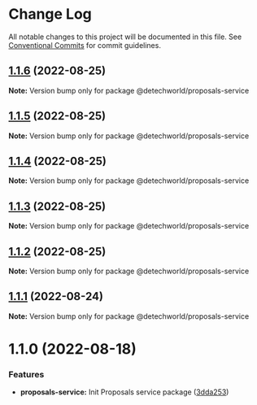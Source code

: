 # Change Log

All notable changes to this project will be documented in this file.
See [Conventional Commits](https://conventionalcommits.org) for commit guidelines.

## [1.1.6](https://github.com/detechworld/tto-packages/compare/@detechworld/proposals-service@1.1.5...@detechworld/proposals-service@1.1.6) (2022-08-25)

**Note:** Version bump only for package @detechworld/proposals-service





## [1.1.5](https://github.com/detechworld/tto-packages/compare/@detechworld/proposals-service@1.1.4...@detechworld/proposals-service@1.1.5) (2022-08-25)

**Note:** Version bump only for package @detechworld/proposals-service





## [1.1.4](https://github.com/detechworld/tto-packages/compare/@detechworld/proposals-service@1.1.3...@detechworld/proposals-service@1.1.4) (2022-08-25)

**Note:** Version bump only for package @detechworld/proposals-service





## [1.1.3](https://github.com/detechworld/tto-packages/compare/@detechworld/proposals-service@1.1.2...@detechworld/proposals-service@1.1.3) (2022-08-25)

**Note:** Version bump only for package @detechworld/proposals-service





## [1.1.2](https://github.com/detechworld/tto-packages/compare/@detechworld/proposals-service@1.1.1...@detechworld/proposals-service@1.1.2) (2022-08-25)

**Note:** Version bump only for package @detechworld/proposals-service





## [1.1.1](https://github.com/detechworld/tto-packages/compare/@detechworld/proposals-service@1.1.0...@detechworld/proposals-service@1.1.1) (2022-08-24)

**Note:** Version bump only for package @detechworld/proposals-service





# 1.1.0 (2022-08-18)


### Features

* **proposals-service:** Init Proposals service package ([3dda253](https://github.com/detechworld/tto-packages/commit/3dda253f3e4725ae73f44cc0407b05439fa6ce78))
